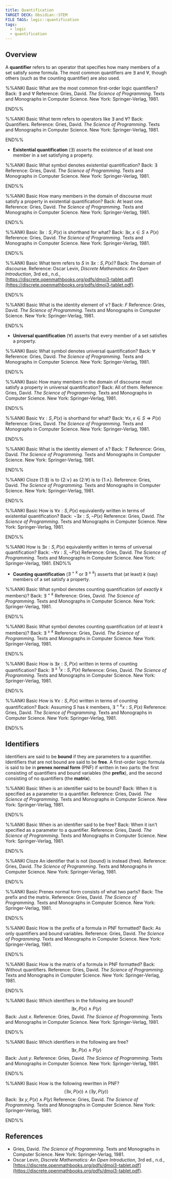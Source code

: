 ```yaml
---
title: Quantification
TARGET DECK: Obsidian::STEM
FILE TAGS: logic::quantification
tags:
  - logic
  - quantification
---
```


## Overview

A **quantifier** refers to an operator that specifies how many members of a set satisfy some formula. The most common quantifiers are $\exists$ and $\forall$, though others (such as the counting quantifier) are also used.

%%ANKI
Basic
What are the most common first-order logic quantifiers?
Back: $\exists$ and $\forall$
Reference: Gries, David. *The Science of Programming*. Texts and Monographs in Computer Science. New York: Springer-Verlag, 1981.
<!--ID: 1707674796763-->
END%%

%%ANKI
Basic
What term refers to operators like $\exists$ and $\forall$?
Back: Quantifiers.
Reference: Gries, David. *The Science of Programming*. Texts and Monographs in Computer Science. New York: Springer-Verlag, 1981.
<!--ID: 1707674796766-->
END%%

* **Existential quantification** ($\exists$) asserts the existence of at least one member in a set satisfying a property.

%%ANKI
Basic
What symbol denotes existential quantification?
Back: $\exists$
Reference: Gries, David. *The Science of Programming*. Texts and Monographs in Computer Science. New York: Springer-Verlag, 1981.
<!--ID: 1707494819964-->
END%%

%%ANKI
Basic
How many members in the domain of discourse must satisfy a property in existential quantification?
Back: At least one.
Reference: Gries, David. *The Science of Programming*. Texts and Monographs in Computer Science. New York: Springer-Verlag, 1981.
<!--ID: 1707494819967-->
END%%

%%ANKI
Basic
$\exists x : S, P(x)$ is shorthand for what?
Back: $\exists x, x \in S \land P(x)$
Reference: Gries, David. *The Science of Programming*. Texts and Monographs in Computer Science. New York: Springer-Verlag, 1981.
<!--ID: 1707494819968-->
END%%

%%ANKI
Basic
What term refers to $S$ in $\exists x : S, P(x)$?
Back: The domain of discourse.
Reference: Oscar Levin, *Discrete Mathematics: An Open Introduction*, 3rd ed., n.d., [https://discrete.openmathbooks.org/pdfs/dmoi3-tablet.pdf](https://discrete.openmathbooks.org/pdfs/dmoi3-tablet.pdf).
<!--ID: 1708199272194-->
END%%

%%ANKI
Basic
What is the identity element of $\lor$?
Back: $F$
Reference: Gries, David. *The Science of Programming*. Texts and Monographs in Computer Science. New York: Springer-Verlag, 1981.
<!--ID: 1707494819970-->
END%%

* **Universal quantification** ($\forall$) asserts that every member of a set satisfies a property.

%%ANKI
Basic
What symbol denotes universal quantification?
Back: $\forall$
Reference: Gries, David. *The Science of Programming*. Texts and Monographs in Computer Science. New York: Springer-Verlag, 1981.
<!--ID: 1707494819971-->
END%%

%%ANKI
Basic
How many members in the domain of discourse must satisfy a property in universal quantification?
Back: All of them.
Reference: Gries, David. *The Science of Programming*. Texts and Monographs in Computer Science. New York: Springer-Verlag, 1981.
<!--ID: 1707494819973-->
END%%

%%ANKI
Basic
$\forall x : S, P(x)$ is shorthand for what?
Back: $\forall x, x \in S \Rightarrow P(x)$
Reference: Gries, David. *The Science of Programming*. Texts and Monographs in Computer Science. New York: Springer-Verlag, 1981.
<!--ID: 1707494819976-->
END%%

%%ANKI
Basic
What is the identity element of $\land$?
Back: $T$
Reference: Gries, David. *The Science of Programming*. Texts and Monographs in Computer Science. New York: Springer-Verlag, 1981.
<!--ID: 1707494819978-->
END%%

%%ANKI
Cloze
{1:$\exists$} is to {2:$\lor$} as {2:$\forall$} is to {1:$\land$}.
Reference: Gries, David. *The Science of Programming*. Texts and Monographs in Computer Science. New York: Springer-Verlag, 1981.
<!--ID: 1707494819979-->
END%%

%%ANKI
Basic
How is $\forall x : S, P(x)$ equivalently written in terms of existential quantification?
Back: $\neg \exists x : S, \neg P(x)$
Reference: Gries, David. *The Science of Programming*. Texts and Monographs in Computer Science. New York: Springer-Verlag, 1981.
<!--ID: 1707494819981-->
END%%

%%ANKI
How is $\exists x : S, P(x)$ equivalently written in terms of universal quantification?
Back: $\neg \forall x : S, \neg P(x)$
Reference: Gries, David. *The Science of Programming*. Texts and Monographs in Computer Science. New York: Springer-Verlag, 1981.
END%%

* **Counting quantification** ($\exists^{=k}$ or $\exists^{\geq k}$) asserts that (at least) $k$ (say) members of a set satisfy a property.

%%ANKI
Basic
What symbol denotes counting quantification (of *exactly* $k$ members)?
Back: $\exists^{=k}$
Reference: Gries, David. *The Science of Programming*. Texts and Monographs in Computer Science. New York: Springer-Verlag, 1981.
<!--ID: 1707494819983-->
END%%

%%ANKI
Basic
What symbol denotes counting quantification (of *at least* $k$ members)?
Back: $\exists^{\geq k}$
Reference: Gries, David. *The Science of Programming*. Texts and Monographs in Computer Science. New York: Springer-Verlag, 1981.
<!--ID: 1707494819985-->
END%%

%%ANKI
Basic
How is $\exists x : S, P(x)$ written in terms of counting quantification?
Back: $\exists^{\geq 1} x : S, P(x)$
Reference: Gries, David. *The Science of Programming*. Texts and Monographs in Computer Science. New York: Springer-Verlag, 1981.
<!--ID: 1707494832056-->
END%%

%%ANKI
Basic
How is $\forall x : S, P(x)$ written in terms of counting quantification?
Back: Assuming $S$ has $k$ members, $\exists^{= k} x : S, P(x)$
Reference: Gries, David. *The Science of Programming*. Texts and Monographs in Computer Science. New York: Springer-Verlag, 1981.
<!--ID: 1707494832058-->
END%%

## Identifiers

Identifiers are said to be **bound** if they are parameters to a quantifier. Identifiers that are not bound are said to be **free**. A first-order logic formula is said to be in **prenex normal form** (PNF) if written in two parts: the first consisting of quantifiers and bound variables (the **prefix**), and the second consisting of no quantifiers (the **matrix**).

%%ANKI
Basic
When is an identifier said to be bound?
Back: When it is specified as a parameter to a quantifier.
Reference: Gries, David. *The Science of Programming*. Texts and Monographs in Computer Science. New York: Springer-Verlag, 1981.
<!--ID: 1707674796768-->
END%%

%%ANKI
Basic
When is an identifier said to be free?
Back: When it isn't specified as a parameter to a quantifier.
Reference: Gries, David. *The Science of Programming*. Texts and Monographs in Computer Science. New York: Springer-Verlag, 1981.
<!--ID: 1707674796770-->
END%%

%%ANKI
Cloze
An identifier that is not {bound} is instead {free}.
Reference: Gries, David. *The Science of Programming*. Texts and Monographs in Computer Science. New York: Springer-Verlag, 1981.
<!--ID: 1707674796772-->
END%%

%%ANKI
Basic
Prenex normal form consists of what two parts?
Back: The prefix and the matrix.
Reference: Gries, David. *The Science of Programming*. Texts and Monographs in Computer Science. New York: Springer-Verlag, 1981.
<!--ID: 1707674796773-->
END%%

%%ANKI
Basic
How is the prefix of a formula in PNF formatted?
Back: As only quantifiers and bound variables.
Reference: Gries, David. *The Science of Programming*. Texts and Monographs in Computer Science. New York: Springer-Verlag, 1981.
<!--ID: 1707674796775-->
END%%

%%ANKI
Basic
How is the matrix of a formula in PNF formatted?
Back: Without quantifiers.
Reference: Gries, David. *The Science of Programming*. Texts and Monographs in Computer Science. New York: Springer-Verlag, 1981.
<!--ID: 1707674796776-->
END%%

%%ANKI
Basic
Which identifiers in the following are bound? $$\exists x, P(x) \land P(y)$$
Back: Just $x$.
Reference: Gries, David. *The Science of Programming*. Texts and Monographs in Computer Science. New York: Springer-Verlag, 1981.
<!--ID: 1707674796777-->
END%%

%%ANKI
Basic
Which identifiers in the following are free? $$\exists x, P(x) \land P(y)$$
Back: Just $y$.
Reference: Gries, David. *The Science of Programming*. Texts and Monographs in Computer Science. New York: Springer-Verlag, 1981.
<!--ID: 1707674796779-->
END%%

%%ANKI
Basic
How is the following rewritten in PNF? $$(\exists x, P(x)) \land (\exists y, P(y))$$
Back: $\exists x \;y, P(x) \land P(y)$
Reference: Gries, David. *The Science of Programming*. Texts and Monographs in Computer Science. New York: Springer-Verlag, 1981.
<!--ID: 1707675399517-->
END%%

## References

* Gries, David. *The Science of Programming*. Texts and Monographs in Computer Science. New York: Springer-Verlag, 1981.
* Oscar Levin, *Discrete Mathematics: An Open Introduction*, 3rd ed., n.d., [https://discrete.openmathbooks.org/pdfs/dmoi3-tablet.pdf](https://discrete.openmathbooks.org/pdfs/dmoi3-tablet.pdf).